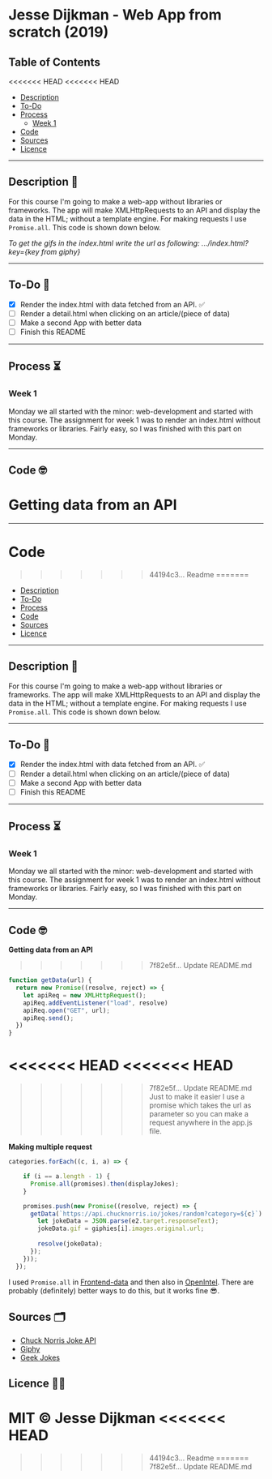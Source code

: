 # Jesse Dijkman - Web App from scratch (2019)

## Table of Contents
<<<<<<< HEAD
<<<<<<< HEAD
- [Description](#description-)
- [To-Do](#to-do-)
- [Process](#process-)
  - [Week 1](#week-1)
- [Code](#code-)
- [Sources](#sources-)
- [Licence](#licence-)

---

## Description 📖
For this course I'm going to make a web-app without libraries or frameworks. The app will make XMLHttpRequests to an API and display the data in the HTML; without a template engine. For making requests I use ```Promise.all```. This code is shown down below. 

_To get the gifs in the index.html write the url as following: .../index.html?key={key from giphy}_

---

## To-Do 📜
- [x] Render the index.html with data fetched from an API. ✅
- [ ] Render a detail.html when clicking on an article/(piece of data)
- [ ] Make a second App with better data
- [ ] Finish this README

---

## Process ⏳
### Week 1
Monday we all started with the minor: web-development and started with this course. The assignment for week 1 was to render an index.html without frameworks or libraries. Fairly easy, so I was finished with this part on Monday.

---

## Code 🤓

**Getting data from an API**
=======

---

# Code
>>>>>>> 44194c3... Readme
=======
- [Description](#description-)
- [To-Do](#to-do-)
- [Process](#process-)
- [Code](#code-)
- [Sources](#sources-)
- [Licence](#licence-)

---

## Description 📖
For this course I'm going to make a web-app without libraries or frameworks. The app will make XMLHttpRequests to an API and display the data in the HTML; without a template engine. For making requests I use ```Promise.all```. This code is shown down below. 

---

## To-Do 📜
- [x] Render the index.html with data fetched from an API. ✅
- [ ] Render a detail.html when clicking on an article/(piece of data)
- [ ] Make a second App with better data
- [ ] Finish this README

---

## Process ⏳
### Week 1
Monday we all started with the minor: web-development and started with this course. The assignment for week 1 was to render an index.html without frameworks or libraries. Fairly easy, so I was finished with this part on Monday.

---

## Code 🤓

**Getting data from an API**
>>>>>>> 7f82e5f... Update README.md
```js
function getData(url) {
  return new Promise((resolve, reject) => {
    let apiReq = new XMLHttpRequest();
    apiReq.addEventListener("load", resolve)
    apiReq.open("GET", url);
    apiReq.send();
  })
}
```
<<<<<<< HEAD
<<<<<<< HEAD
=======
>>>>>>> 7f82e5f... Update README.md
Just to make it easier I use a promise which takes the url as parameter so you can make a request anywhere in the app.js file.


**Making multiple request**
```js
categories.forEach((c, i, a) => {

    if (i == a.length - 1) {
      Promise.all(promises).then(displayJokes);
    }

    promises.push(new Promise((resolve, reject) => {
      getData(`https://api.chucknorris.io/jokes/random?category=${c}`).then(e2 => {
        let jokeData = JSON.parse(e2.target.responseText);
        jokeData.gif = giphies[i].images.original.url;
        
        resolve(jokeData);
      });
    }));
  });
```
I used ```Promise.all``` in [Frontend-data](https://github.com/jesseDijkman1/frontend-data) and then also in [OpenIntel](https://github.com/MartijnReeuwijk/OpenIntel). There are probably (definitely) better ways to do this, but it works fine 😎.

## Sources 🗂
- [Chuck Norris Joke API](https://api.chucknorris.io/)
- [Giphy](https://giphy.com/)
- [Geek Jokes](https://geek-jokes.sameerkumar.website/api)

## Licence 👮‍♂️
MIT © Jesse Dijkman
<<<<<<< HEAD
=======
>>>>>>> 44194c3... Readme
=======
>>>>>>> 7f82e5f... Update README.md
